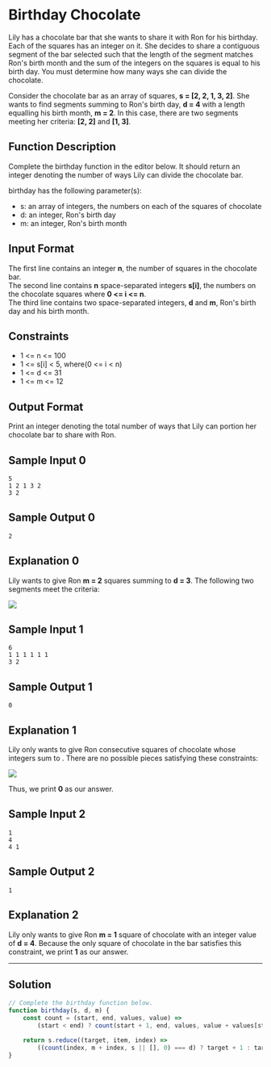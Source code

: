 # Birthday Chocolate

Lily has a chocolate bar that she wants to share it with Ron for his birthday. Each of the squares has an integer on it. She decides to share a contiguous segment of the bar selected such that the length of the segment matches Ron's birth month and the sum of the integers on the squares is equal to his birth day. You must determine how many ways she can divide the chocolate.

Consider the chocolate bar as an array of squares, **s = [2, 2, 1, 3, 2]**. She wants to find segments summing to Ron's birth day, **d = 4** with a length equalling his birth month, **m = 2**. In this case, there are two segments meeting her criteria: **[2, 2]** and **[1, 3]**.

## Function Description

Complete the birthday function in the editor below. It should return an integer denoting the number of ways Lily can divide the chocolate bar.

birthday has the following parameter(s):

- s: an array of integers, the numbers on each of the squares of chocolate
- d: an integer, Ron's birth day
- m: an integer, Ron's birth month

## Input Format

The first line contains an integer **n**, the number of squares in the chocolate bar. <br/>
The second line contains **n** space-separated integers **s[i]**, the numbers on the chocolate squares where **0 <= i <= n**. <br/>
The third line contains two space-separated integers, **d** and **m**, Ron's birth day and his birth month.<br/>

## Constraints 

- 1 <= n <= 100
- 1 <= s[i] < 5, where(0 <= i < n)
- 1 <= d <= 31
- 1 <= m <= 12

## Output Format

Print an integer denoting the total number of ways that Lily can portion her chocolate bar to share with Ron.

## Sample Input 0

```
5
1 2 1 3 2
3 2
```

## Sample Output 0

```
2
```

## Explanation 0
   
Lily wants to give Ron **m = 2** squares summing to **d = 3**. The following two segments meet the criteria:<br/>

![](https://s3.amazonaws.com/hr-assets/0/1489060874-a04ddb06cf-choco4.png)

## Sample Input 1

```
6
1 1 1 1 1 1
3 2
```

## Sample Output 1

```
0
```

## Explanation 1
   
Lily only wants to give Ron  consecutive squares of chocolate whose integers sum to . There are no possible pieces satisfying these constraints:<br/>

![](https://s3.amazonaws.com/hr-assets/0/1489060978-e33d905668-choco5.png)

Thus, we print **0** as our answer.

## Sample Input 2

```
1
4
4 1
```

## Sample Output 2

```
1
```

## Explanation 2

Lily only wants to give Ron **m = 1** square of chocolate with an integer value of **d = 4**. Because the only square of chocolate in the bar satisfies this constraint, we print **1** as our answer.

---

## Solution

```javascript
// Complete the birthday function below.
function birthday(s, d, m) {
    const count = (start, end, values, value) =>
        (start < end) ? count(start + 1, end, values, value + values[start]) : value;

    return s.reduce((target, item, index) =>
        ((count(index, m + index, s || [], 0) === d) ? target + 1 : target), 0);
}
```
